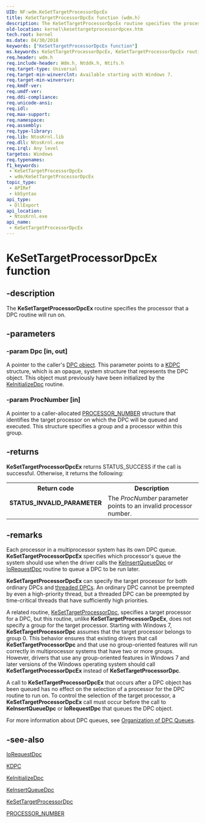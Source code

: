 ```yaml
---
UID: NF:wdm.KeSetTargetProcessorDpcEx
title: KeSetTargetProcessorDpcEx function (wdm.h)
description: The KeSetTargetProcessorDpcEx routine specifies the processor that a DPC routine will run on.
old-location: kernel\kesettargetprocessordpcex.htm
tech.root: kernel
ms.date: 04/30/2018
keywords: ["KeSetTargetProcessorDpcEx function"]
ms.keywords: KeSetTargetProcessorDpcEx, KeSetTargetProcessorDpcEx routine [Kernel-Mode Driver Architecture], k105_86dff32b-f370-4233-a3ec-d8fb3cc5b4cc.xml, kernel.kesettargetprocessordpcex, wdm/KeSetTargetProcessorDpcEx
req.header: wdm.h
req.include-header: Wdm.h, Ntddk.h, Ntifs.h
req.target-type: Universal
req.target-min-winverclnt: Available starting with Windows 7.
req.target-min-winversvr: 
req.kmdf-ver: 
req.umdf-ver: 
req.ddi-compliance: 
req.unicode-ansi: 
req.idl: 
req.max-support: 
req.namespace: 
req.assembly: 
req.type-library: 
req.lib: NtosKrnl.lib
req.dll: NtosKrnl.exe
req.irql: Any level
targetos: Windows
req.typenames: 
f1_keywords:
 - KeSetTargetProcessorDpcEx
 - wdm/KeSetTargetProcessorDpcEx
topic_type:
 - APIRef
 - kbSyntax
api_type:
 - DllExport
api_location:
 - NtosKrnl.exe
api_name:
 - KeSetTargetProcessorDpcEx
---
```


# KeSetTargetProcessorDpcEx function


## -description

The <b>KeSetTargetProcessorDpcEx</b> routine specifies the processor that a DPC routine will run on.

## -parameters

### -param Dpc [in, out]


A pointer to the caller's <a href="/windows-hardware/drivers/kernel/introduction-to-dpc-objects">DPC object</a>. This parameter points to a <a href="/windows-hardware/drivers/kernel/eprocess">KDPC</a> structure, which is an opaque, system structure that represents the DPC object. This object must previously have been initialized by the <a href="/windows-hardware/drivers/ddi/wdm/nf-wdm-keinitializedpc">KeInitializeDpc</a> routine.

### -param ProcNumber [in]


A pointer to a caller-allocated <a href="/windows-hardware/drivers/ddi/miniport/ns-miniport-_processor_number">PROCESSOR_NUMBER</a> structure that identifies the target processor on which the DPC will be queued and executed. This structure specifies a group and a processor within this group.

## -returns

<b>KeSetTargetProcessorDpcEx</b> returns STATUS_SUCCESS if the call is successful. Otherwise, it returns the following:

<table>
<tr>
<th>Return code</th>
<th>Description</th>
</tr>
<tr>
<td width="40%">
<dl>
<dt><b>STATUS_INVALID_PARAMETER</b></dt>
</dl>
</td>
<td width="60%">
The <i>ProcNumber</i> parameter points to an invalid processor number.

</td>
</tr>
</table>

## -remarks

Each processor in a multiprocessor system has its own DPC queue. <b>KeSetTargetProcessorDpcEx</b> specifies which processor's queue the system should use when the driver calls the <a href="/windows-hardware/drivers/ddi/wdm/nf-wdm-keinsertqueuedpc">KeInsertQueueDpc</a> or <a href="/windows-hardware/drivers/ddi/wdm/nf-wdm-iorequestdpc">IoRequestDpc</a> routine to queue a DPC to be run later.

<b>KeSetTargetProcessorDpcEx</b> can specify the target processor for both ordinary DPCs and <a href="/windows-hardware/drivers/kernel/threaded-dpcs">threaded DPCs</a>. An ordinary DPC cannot be preempted by even a high-priority thread, but a threaded DPC can be preempted by time-critical threads that have sufficiently high priorities.

A related routine, <a href="/windows-hardware/drivers/ddi/ntddk/nf-ntddk-kesettargetprocessordpc">KeSetTargetProcessorDpc</a>, specifies a target processor for a DPC, but this routine, unlike <b>KeSetTargetProcessorDpcEx</b>, does not specify a group for the target processor. Starting with Windows 7, <b>KeSetTargetProcessorDpc</b> assumes that the target processor belongs to group 0. This behavior ensures that existing drivers that call <b>KeSetTargetProcessorDpc</b> and that use no group-oriented features will run correctly in multiprocessor systems that have two or more groups. However, drivers that use any group-oriented features in Windows 7 and later versions of the Windows operating system should call <b>KeSetTargetProcessorDpcEx</b> instead of <b>KeSetTargetProcessorDpc</b>.

A call to <b>KeSetTargetProcessorDpcEx</b> that occurs after a DPC object has been queued has no effect on the selection of a processor for the DPC routine to run on. To control the selection of the target processor, a <b>KeSetTargetProcessorDpcEx</b> call must occur before the call to <b>KeInsertQueueDpc</b> or <b>IoRequestDpc</b> that queues the DPC object.

For more information about DPC queues, see <a href="/windows-hardware/drivers/kernel/organization-of-dpc-queues">Organization of DPC Queues</a>.

## -see-also

<a href="/windows-hardware/drivers/ddi/wdm/nf-wdm-iorequestdpc">IoRequestDpc</a>



<a href="/windows-hardware/drivers/kernel/eprocess">KDPC</a>



<a href="/windows-hardware/drivers/ddi/wdm/nf-wdm-keinitializedpc">KeInitializeDpc</a>



<a href="/windows-hardware/drivers/ddi/wdm/nf-wdm-keinsertqueuedpc">KeInsertQueueDpc</a>



<a href="/windows-hardware/drivers/ddi/ntddk/nf-ntddk-kesettargetprocessordpc">KeSetTargetProcessorDpc</a>



<a href="/windows-hardware/drivers/ddi/miniport/ns-miniport-_processor_number">PROCESSOR_NUMBER</a>

